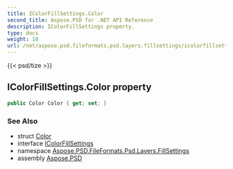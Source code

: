 ```yaml
---
title: IColorFillSettings.Color
second_title: Aspose.PSD for .NET API Reference
description: IColorFillSettings property. 
type: docs
weight: 10
url: /net/aspose.psd.fileformats.psd.layers.fillsettings/icolorfillsettings/color/
---
```

{{< psd/tize >}}
## IColorFillSettings.Color property

```csharp
public Color Color { get; set; }
```

### See Also

* struct [Color](../../../aspose.psd/color/)
* interface [IColorFillSettings](../)
* namespace [Aspose.PSD.FileFormats.Psd.Layers.FillSettings](../../icolorfillsettings/)
* assembly [Aspose.PSD](../../../)


